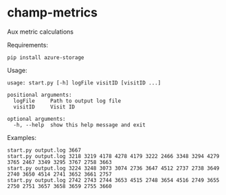 # champ-metrics
Aux metric calculations

Requirements:

`pip install azure-storage`

Usage:
````
usage: start.py [-h] logFile visitID [visitID ...]

positional arguments:
  logFile     Path to output log file
  visitID     Visit ID

optional arguments:
  -h, --help  show this help message and exit
````

Examples:
````
start.py output.log 3667
start.py output.log 3218 3219 4178 4278 4179 3222 2466 3348 3294 4279 3765 2467 3349 3295 3767 2758 3663
start.py output.log 3224 3248 3073 3074 2736 3647 4512 2737 2738 3649 2740 3650 4514 2741 3652 3661 2757
start.py output.log 2742 2743 2744 3653 4515 2748 3654 4516 2749 3655 2750 2751 3657 3658 3659 2755 3660
````
